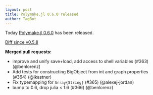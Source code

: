 ```yaml
---
layout: post
title: Polymake.jl 0.6.0 released
author: TagBot
---
```


Today [Polymake.jl 0.6.0](https://github.com/oscar-system/Polymake.jl/releases/tag/v0.6.0) has
been released.

[Diff since v0.5.8](https://github.com/oscar-system/Polymake.jl/compare/v0.5.8...v0.6.0)



**Merged pull requests:**
- improve and unify save+load, add access to shell variables (#363) (@benlorenz)
- Add tests for constructing BigObject from int and graph properties (#364) (@lkastner)
- Fix typemapping for `Array{String}` (#365) (@alexej-jordan)
- bump to 0.6, drop julia < 1.6 (#366) (@benlorenz)

